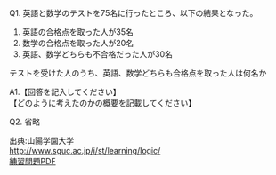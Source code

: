 Q1. 英語と数学のテストを75名に行ったところ、以下の結果となった。  
1. 英語の合格点を取った人が35名  
2. 数学の合格点を取った人が20名  
3. 英語、数学どちらも不合格だった人が30名  

テストを受けた人のうち、英語、数学どちらも合格点を取った人は何名か

A1.【回答を記入してください】  
【どのように考えたのかの概要を記載してください】 

Q2. 省略

出典:山陽学園大学  
http://www.sguc.ac.jp/i/st/learning/logic/  
[練習問題PDF](http://www.sguc.ac.jp/i/st/learning/logic/%E5%91%BD%E9%A1%8C%E8%AB%96%E7%90%86_%E7%B7%B4%E7%BF%92%E5%95%8F%E9%A1%8C.pdf)
